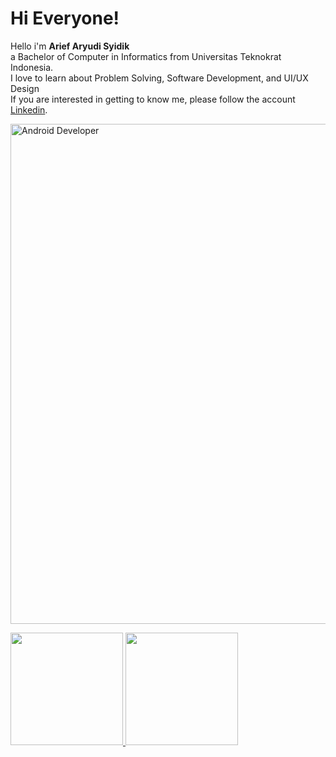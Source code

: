 # Hi Everyone! 

Hello i'm **Arief Aryudi Syidik**  
a Bachelor of Computer in Informatics from Universitas Teknokrat Indonesia.
<br>I love to learn about Problem Solving, Software Development, and UI/UX Design
<br>If you are interested in getting to know me, please follow the account [Linkedin](https://www.linkedin.com/in/ariefaryudisyidik/).

<img align="center" alt="Android Developer" width="800" src="https://user-images.githubusercontent.com/59298779/184260820-1181ca55-c415-4255-8240-3c7b5df7b9a0.gif"/>


<p align="left">
<a href="https://github.com/ariefaryudisyidik">
  <img height="180em" src="https://github-readme-stats-eight-theta.vercel.app/api?username=ariefaryudisyidik&show_icons=true&theme=algolia&include_all_commits=true&count_private=true"/>
  <img height="180em" src="https://github-readme-stats-eight-theta.vercel.app/api/top-langs/?username=ariefaryudisyidik&layout=compact&langs_count=8&theme=algolia"/>
</a>
</p>
